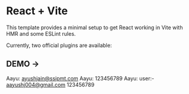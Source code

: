 # React + Vite

This template provides a minimal setup to get React working in Vite with HMR and some ESLint rules.

Currently, two official plugins are available:
## DEMO ->
 Aayu: ayushjain@ssipmt.com
 Aayu: 123456789
 Aayu: user:- aayushj004@gmail.com
123456789
